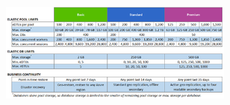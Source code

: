 ![Service Tiers for Elastic DB Pools](./media/sql-database-service-tiers-table-elastic-db-pools/sql-database-service-tiers-table-elastic-db-pools.png) 